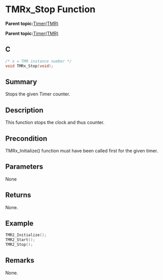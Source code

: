 # TMRx\_Stop Function

**Parent topic:**[Timer\(TMR\)](GUID-493DD237-5B81-441C-B4FC-53AA6191C224.md)

**Parent topic:**[Timer\(TMR\)](GUID-4FD9BFDE-4887-4C40-B254-C39D2B1DE0F5.md)

## C

```c
/* x = TMR instance number */
void TMRx_Stop(void);
```

## Summary

Stops the given Timer counter.

## Description

This function stops the clock and thus counter.

## Precondition

TMRx\_Initialize\(\) function must have been called first for the given timer.

## Parameters

None

## Returns

None.

## Example

```c
TMR2_Initialize();
TMR2_Start();
TMR2_Stop();
```

## Remarks

None.


